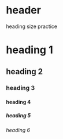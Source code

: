 # header
heading size practice
<!DOCTYPE html>
<html>
  <head>
    <title>
      Heading large to small
    </title>
    <meta charset="UTF-8">
    <style>
@import url('https://fonts.googleapis.com/css?family=Allerta+Stencil');
      
      body {
  background: url("https://images.unsplash.com/photo-1491956398797-69cc68e54362?ixlib=rb-0.3.5&ixid=eyJhcHBfaWQiOjEyMDd9&s=56e65380a8432ddfb39bba8af21952fc&dpr=1&auto=format&fit=crop&w=1000&q=80&cs=tinysrgb")
}
.header-container {
  background: #f0e68c;
  width: 500px;
  margin: 16em auto;
  border-radius: 3%;
  opacity: 0.7;
}
.header {
  text-transform: capitalize;
  text-align: center;
  letter-spacing: 7px;
  font-family: 'Allerta Stencil', sans-serif;
  font-size: 22px;
  color: #697AA1;
  padding: 30px; 
}
</style>
  </head>
  
  <body>
    <div class="header-container">
    <div class="header">
    <h1>heading 1</h1>
    <h2>heading 2</h2>
    <h3>heading 3</h3>
    <h4>heading 4</h4>
    <h5>heading 5</h5>
    <h6>heading 6</h6>
    </div>
    </div>
  </body>
</html>
